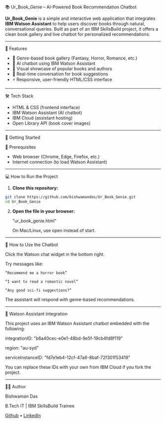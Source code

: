 📚 Ur_Book_Genie – AI-Powered Book Recommendation Chatbot

**Ur_Book_Genie** is a simple and interactive web application that integrates **IBM Watson Assistant** to help users discover books through natural, conversational queries. Built as part of an IBM SkillsBuild project, it offers a clean book gallery and live chatbot for personalized recommendations.

---

🌟 Features

- 🎨 Genre-based book gallery (Fantasy, Horror, Romance, etc.)
- 🧠 AI chatbot using IBM Watson Assistant
- 📖 Visual showcase of popular books and authors
- 💬 Real-time conversation for book suggestions
- ⚡ Responsive, user-friendly HTML/CSS interface

---

🛠 Tech Stack

- HTML & CSS (frontend interface)
- IBM Watson Assistant (AI chatbot)
- IBM Cloud (assistant hosting)
- Open Library API (book cover images)

---

🚀 Getting Started

📁 Prerequisites

- Web browser (Chrome, Edge, Firefox, etc.)
- Internet connection (to load Watson Assistant)

---

💻 How to Run the Project

1. **Clone this repository:**
```bash
git clone https://github.com/bishwamandas/Ur_Book_Genie.git
cd Ur_Book_Genie
```

2. **Open the file in your browser:**

    "ur_book_genie.html"
  
    On Mac/Linux, use open instead of start.

---

💬 How to Use the Chatbot

Click the Watson chat widget in the bottom right.

Try messages like:

    “Recommend me a horror book”

    “I want to read a romantic novel”

    “Any good sci-fi suggestions?”

The assistant will respond with genre-based recommendations.

---

🧠 Watson Assistant Integration

This project uses an IBM Watson Assistant chatbot embedded with the following:

integrationID: "b6a40cec-e0e1-48bd-9e5f-19cb4fd8f119"

region: "au-syd"

serviceInstanceID: "fd7e1eb4-12cf-47a6-8baf-72f301f53419"

You can replace these IDs with your own from IBM Cloud if you fork the project.

---

🙋‍♂️ Author

Bishwaman Das

B.Tech IT | IBM SkillsBuild Trainee

[Github](https://github.com/bishwamanDas) • [LinkedIn](www.linkedin.com/in/bishwamandas1102)
